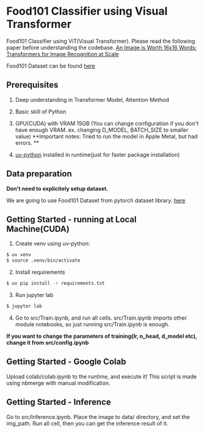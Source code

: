 # Food101 Classifier using Visual Transformer 
Food101 Classifier using ViT(Visual Transformer). Please read the following paper before understanding the codebase.
[An Image is Worth 16x16 Words: Transformers for Image Recognition at Scale](https://arxiv.org/abs/2010.11929)

Food101 Dataset can be found [here](https://www.kaggle.com/datasets/dansbecker/food-101)

## Prerequisites
1. Deep understanding in Transformer Model, Attention Method 

2. Basic skill of Python

3. GPU(CUDA) with VRAM 15GB (You can change configuration if you don't have enough VRAM. ex. changing D_MODEL, BATCH_SIZE to smaller value)
**Important notes: Tried to run the model in Apple Metal, but had errors. **

4. [uv-python](https://github.com/astral-sh/uv) installed in runtime(just for faster package installation)


## Data preparation
**Don't need to explicitely setup dataset.**

We are going to use Food101 Dataset from pytorch dataset library. [here](https://pytorch.org/vision/main/generated/torchvision.datasets.Food101.html)

## Getting Started - running at Local Machine(CUDA)
1. Create venv using uv-python: 
```sh
$ uv venv 
$ source .venv/bin/activate
```

2. Install requirements
```sh
$ uv pip install -r requirements.txt
```

3. Run jupyter lab
```sh
$ jupyter lab
```

4. Go to src/Train.ipynb, and run all cells. src/Train.ipynb imports other module notebooks, so just running src/Train.ipynb is enough.

**If you want to change the parameters of training(lr, n_head, d_model etc), change it from src/config.ipynb**

## Getting Started - Google Colab
Upload colab/colab.ipynb to the runtime, and execute it!
This script is made using nbmerge with manual modification.

## Getting Started - Inference
Go to src/Inference.ipynb. Place the image to data/ directory, and set the img_path. Run all cell, then you can get the inference result of it.
